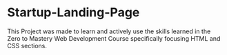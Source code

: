 # Startup-Landing-Page
This Project was made to learn and actively use the skills learned in the Zero to Mastery Web Development Course specifically focusing HTML and CSS sections.
